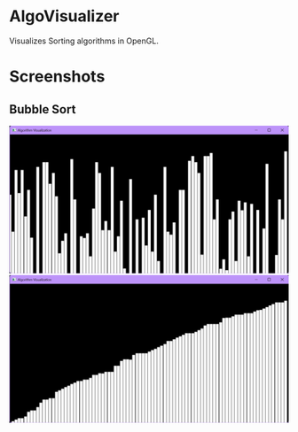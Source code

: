 # AlgoVisualizer
 Visualizes Sorting algorithms in OpenGL.

# Screenshots
## Bubble Sort
![Bubble Sort](SS1.png)
![Bubble Sort](SS2.png)
